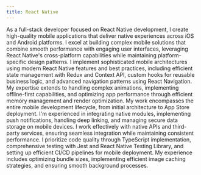 ```yaml
---
title: React Native
---
```


As a full-stack developer focused on React Native development, I create high-quality mobile applications that deliver native experiences across iOS and Android platforms. I excel at building complex mobile solutions that combine smooth performance with engaging user interfaces, leveraging React Native's cross-platform capabilities while maintaining platform-specific design patterns.
I implement sophisticated mobile architectures using modern React Native features and best practices, including efficient state management with Redux and Context API, custom hooks for reusable business logic, and advanced navigation patterns using React Navigation. My expertise extends to handling complex animations, implementing offline-first capabilities, and optimizing app performance through efficient memory management and render optimization.
My work encompasses the entire mobile development lifecycle, from initial architecture to App Store deployment. I'm experienced in integrating native modules, implementing push notifications, handling deep linking, and managing secure data storage on mobile devices. I work effectively with native APIs and third-party services, ensuring seamless integration while maintaining consistent performance.
I prioritize code quality through TypeScript implementation, comprehensive testing with Jest and React Native Testing Library, and setting up efficient CI/CD pipelines for mobile deployment. My experience includes optimizing bundle sizes, implementing efficient image caching strategies, and ensuring smooth background processes.
